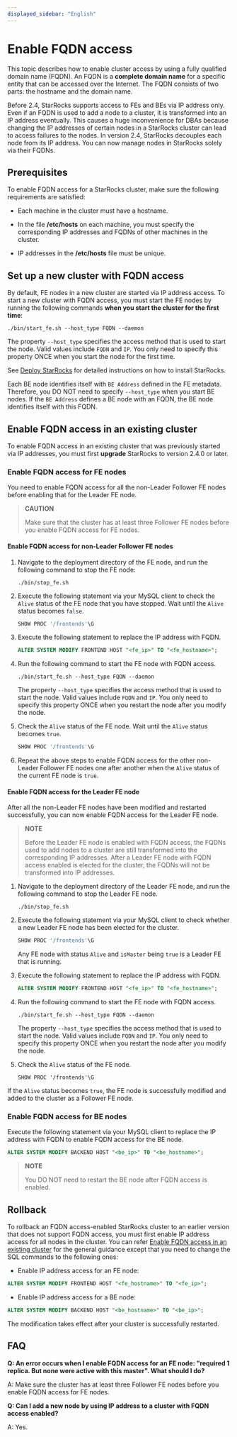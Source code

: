 ```yaml
---
displayed_sidebar: "English"
---
```


# Enable FQDN access

This topic describes how to enable cluster access by using a fully qualified domain name (FQDN). An FQDN is a **complete domain name** for a specific entity that can be accessed over the Internet. The FQDN consists of two parts: the hostname and the domain name.

Before 2.4, StarRocks supports access to FEs and BEs via IP address only. Even if an FQDN is used to add a node to a cluster, it is transformed into an IP address eventually. This causes a huge inconvenience for DBAs because changing the IP addresses of certain nodes in a StarRocks cluster can lead to access failures to the nodes. In version 2.4, StarRocks decouples each node from its IP address. You can now manage nodes in StarRocks solely via their FQDNs.

## Prerequisites

To enable FQDN access for a StarRocks cluster, make sure the following requirements are satisfied:

- Each machine in the cluster must have a hostname.

- In the file **/etc/hosts** on each machine, you must specify the corresponding IP addresses and FQDNs of other machines in the cluster.

- IP addresses in the **/etc/hosts** file must be unique.

## Set up a new cluster with FQDN access

By default, FE nodes in a new cluster are started via IP address access. To start a new cluster with FQDN access, you must start the FE nodes by running the following commands **when you start the cluster for the first time**:

```Shell
./bin/start_fe.sh --host_type FQDN --daemon
```

The property `--host_type` specifies the access method that is used to start the node. Valid values include `FQDN` and `IP`. You only need to specify this property ONCE when you start the node for the first time.

See [Deploy StarRocks](../../deployment/deploy_manually.md) for detailed instructions on how to install StarRocks.

Each BE node identifies itself with `BE Address` defined in the FE metadata. Therefore, you DO NOT need to specify `--host_type` when you start BE nodes. If the `BE Address` defines a BE node with an FQDN, the BE node identifies itself with this FQDN.

## Enable FQDN access in an existing cluster

To enable FQDN access in an existing cluster that was previously started via IP addresses, you must first **upgrade** StarRocks to version 2.4.0 or later.

### Enable FQDN access for FE nodes

You need to enable FQDN access for all the non-Leader Follower FE nodes before enabling that for the Leader FE node.

> **CAUTION**
>
> Make sure that the cluster has at least three Follower FE nodes before you enable FQDN access for FE nodes.

#### Enable FQDN access for non-Leader Follower FE nodes

1. Navigate to the deployment directory of the FE node, and run the following command to stop the FE node:

    ```Shell
    ./bin/stop_fe.sh
    ```

2. Execute the following statement via your MySQL client to check the `Alive` status of the FE node that you have stopped. Wait until the `Alive` status becomes `false`.

    ```SQL
    SHOW PROC '/frontends'\G
    ```

3. Execute the following statement to replace the IP address with FQDN.

    ```SQL
    ALTER SYSTEM MODIFY FRONTEND HOST "<fe_ip>" TO "<fe_hostname>";
    ```

4. Run the following command to start the FE node with FQDN access.

    ```Shell
    ./bin/start_fe.sh --host_type FQDN --daemon
    ```

    The property `--host_type` specifies the access method that is used to start the node. Valid values include `FQDN` and `IP`. You only need to specify this property ONCE when you restart the node after you modify the node.

5. Check the `Alive` status of the FE node. Wait until the `Alive` status becomes `true`.

    ```SQL
    SHOW PROC '/frontends'\G
    ```

6. Repeat the above steps to enable FQDN access for the other non-Leader Follower FE nodes one after another when the `Alive` status of the current FE node is `true`.

#### Enable FQDN access for the Leader FE node

After all the non-Leader FE nodes have been modified and restarted successfully, you can now enable FQDN access for the Leader FE node.

> **NOTE**
>
> Before the Leader FE node is enabled with FQDN access, the FQDNs used to add nodes to a cluster are still transformed into the corresponding IP addresses. After a Leader FE node with FQDN access enabled is elected for the cluster, the FQDNs will not be transformed into IP addresses.

1. Navigate to the deployment directory of the Leader FE node, and run the following command to stop the Leader FE node.

    ```Shell
    ./bin/stop_fe.sh
    ```

2. Execute the following statement via your MySQL client to check whether a new Leader FE node has been elected for the cluster.

    ```SQL
    SHOW PROC '/frontends'\G
    ```

    Any FE node with status `Alive` and `isMaster` being `true` is a Leader FE that is running.

3. Execute the following statement to replace the IP address with FQDN.

    ```SQL
    ALTER SYSTEM MODIFY FRONTEND HOST "<fe_ip>" TO "<fe_hostname>";
    ```

4. Run the following command to start the FE node with FQDN access.

    ```Shell
    ./bin/start_fe.sh --host_type FQDN --daemon
    ```

    The property `--host_type` specifies the access method that is used to start the node. Valid values include `FQDN` and `IP`. You only need to specify this property ONCE when you restart the node after you modify the node.

5. Check the `Alive` status of the FE node.

    ```Plain
    SHOW PROC '/frontends'\G
    ```

  If the `Alive` status becomes `true`, the FE node is successfully modified and added to the cluster as a Follower FE node.

### Enable FQDN access for BE nodes

Execute the following statement via your MySQL client to replace the IP address with FQDN to enable FQDN access for the BE node.

```SQL
ALTER SYSTEM MODIFY BACKEND HOST "<be_ip>" TO "<be_hostname>";
```

> **NOTE**
>
> You DO NOT need to restart the BE node after FQDN access is enabled.

## Rollback

To rollback an FQDN access-enabled StarRocks cluster to an earlier version that does not support FQDN access, you must first enable IP address access for all nodes in the cluster. You can refer [Enable FQDN access in an existing cluster](#enable-fqdn-access-in-an-existing-cluster) for the general guidance except that you need to change the SQL commands to the following ones:

- Enable IP address access for an FE node:

```SQL
ALTER SYSTEM MODIFY FRONTEND HOST "<fe_hostname>" TO "<fe_ip>";
```

- Enable IP address access for a BE node:

```SQL
ALTER SYSTEM MODIFY BACKEND HOST "<be_hostname>" TO "<be_ip>";
```

The modification takes effect after your cluster is successfully restarted.

## FAQ

**Q: An error occurs when I enable FQDN access for an FE node: "required 1 replica. But none were active with this master". What should I do?**

A: Make sure the cluster has at least three Follower FE nodes before you enable FQDN access for FE nodes.

**Q: Can I add a new node by using IP address to a cluster with FQDN access enabled?**

A: Yes.

